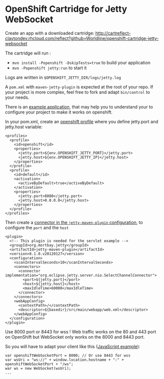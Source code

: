 # OpenShift Cartridge for Jetty WebSocket 

Create an app with a downloaded cartridge: http://cartreflect-claytondev.rhcloud.com/reflect?github=Worldline/openshift-cartridge-jetty-websocket

The cartridge will run :
* `mvn install -Popenshift -DskipTests=true` to build your application
* `mvn -Popenshift jetty:run` to start it

Logs are written in `$OPENSHIFT_JETTY_DIR/logs/jetty.log`

A `pom.xml` with `maven-jetty-plugin` is expected at the root of your repo. If your project is more complex, feel free to fork and adapt `bin/control` to your needs.

There is an [example application](https://github.com/AtosWorldline/openshift-cartridge-jetty-websocket/tree/master/template), that may help you to understand your to configure your project to make it works on openshift.

In your pom.xml, create an [openshift profile](https://github.com/AtosWorldline/openshift-cartridge-jetty-websocket/blob/master/template/pom.xml#L11) where you define jetty.port and jetty.host variable:

    <profiles>
      <profile>
        <id>openshift</id>
        <properties>
          <jetty.port>${env.OPENSHIFT_JETTY_PORT}</jetty.port>
          <jetty.host>${env.OPENSHIFT_JETTY_IP}</jetty.host>
        </properties>
      </profile>
      <profile>
        <id>default</id>
        <activation>
          <activeByDefault>true</activeByDefault>
        </activation>
        <properties>
          <jetty.port>8080</jetty.port>
          <jetty.host>0.0.0.0</jetty.host>
        </properties>
      </profile>
    </profiles>

Then create a [connector in the `jetty-maven-plugin` configuration](https://github.com/Worldline/openshift-cartridge-jetty-websocket/blob/master/template/pom.xml#L41), to configure the `port` and the `host`

    <plugin>
      <!-- This plugin is needed for the servlet example -->
      <groupId>org.mortbay.jetty</groupId>
      <artifactId>jetty-maven-plugin</artifactId>
      <version>8.1.0.v20120127</version>
      <configuration>
        <scanIntervalSeconds>10</scanIntervalSeconds>
        <connectors>
          <connector implementation="org.eclipse.jetty.server.nio.SelectChannelConnector">
            <port>${jetty.port}</port>
            <host>${jetty.host}</host>
            <maxIdleTime>60000</maxIdleTime>
          </connector>
        </connectors>
        <webAppConfig>
          <contextPath>/</contextPath>
          <descriptor>${basedir}/src/main/webapp/web.xml</descriptor>
        </webAppConfig>
      </configuration>
    </plugin>

Use 8000 port or 8443 for wss ! Web traffic works on the 80 and 443 port on OpenShift but WebSocket only works on the 8000 and 8443 port.

So you will have to adapt your client like this ([JavaScript example](https://github.com/Worldline/openshift-cartridge-jetty-websocket/blob/master/template/src/main/webapp/index.jsp#L44)): 

    var openshiftWebSocketPort = 8000; // Or use 8443 for wss
    var wsUri = "ws://" + window.location.hostname + ":" + openshiftWebSocketPort + "/ws";
    war ws = new WebSocket(wsUri);
    ...

